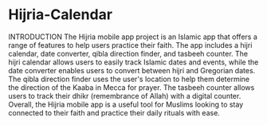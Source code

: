 # Hijria-Calendar
INTRODUCTION
The Hijria mobile app project is an Islamic app that offers a range of features to help users practice their faith. The app includes a hijri calendar, date converter, qibla direction finder, and tasbeeh counter. The hijri calendar allows users to easily track Islamic dates and events, while the date converter enables users to convert between hijri and Gregorian dates. The qibla direction finder uses the user's location to help them determine the direction of the Kaaba in Mecca for prayer. The tasbeeh counter allows users to track their dhikr (remembrance of Allah) with a digital counter. Overall, the Hijria mobile app is a useful tool for Muslims looking to stay connected to their faith and practice their daily rituals with ease.
